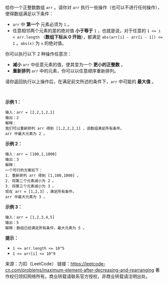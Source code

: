 给你一个正整数数组 ```arr``` 。请你对 ```arr``` 执行一些操作（也可以不进行任何操作），使得数组满足以下条件：

* ```arr``` 中 **第一个** 元素必须为 ```1``` 。
* 任意相邻两个元素的差的绝对值 **小于等于** ```1``` ，也就是说，对于任意的 ```1 <= i < arr.length``` （**数组下标从 0 开始**），都满足 ```abs(arr[i] - arr[i - 1]) <= 1``` 。```abs(x)``` 为 ```x``` 的绝对值。

你可以执行以下 2 种操作任意次：

* **减小** ```arr``` 中任意元素的值，使其变为一个 **更小的正整数** 。
* **重新排列** ```arr``` 中的元素，你可以以任意顺序重新排列。

请你返回执行以上操作后，在满足前文所述的条件下，```arr``` 中可能的 **最大值** 。

 

**示例 1：**
```
输入：arr = [2,2,1,2,1]
输出：2
解释：
我们可以重新排列 arr 得到 [1,2,2,2,1] ，该数组满足所有条件。
arr 中最大元素为 2 。
```
**示例 2：**
```
输入：arr = [100,1,1000]
输出：3
解释：
一个可行的方案如下：
1. 重新排列 arr 得到 [1,100,1000] 。
2. 将第二个元素减小为 2 。
3. 将第三个元素减小为 3 。
现在 arr = [1,2,3] ，满足所有条件。
arr 中最大元素为 3 。
```
**示例 3：**
```
输入：arr = [1,2,3,4,5]
输出：5
解释：数组已经满足所有条件，最大元素为 5 。
```

**提示：**

* ```1 <= arr.length <= 10^5```
* ```1 <= arr[i] <= 10^9```

来源：力扣（LeetCode）
链接：https://leetcode-cn.com/problems/maximum-element-after-decreasing-and-rearranging
著作权归领扣网络所有。商业转载请联系官方授权，非商业转载请注明出处。
